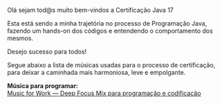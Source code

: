Olá sejam tod@s muito bem-vindos a Certificação Java 17

Esta está sendo a minha trajetória no processo de Programação Java, fazendo um hands-on dos códigos e entendendo o comportamento dos mesmos.

Desejo sucesso para todos!

Segue abaixo a lista de músicas usadas para o processo de certificação, para deixar a caminhada mais harmoniosa, leve e empolgante.

**Música para programar:**  
[Music for Work — Deep Focus Mix para programação e codificação](https://www.youtube.com/watch?v=mhNg55_IYiw)